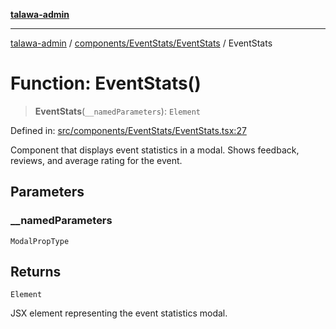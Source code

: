 [**talawa-admin**](../../../../README.md)

***

[talawa-admin](../../../../modules.md) / [components/EventStats/EventStats](../README.md) / EventStats

# Function: EventStats()

> **EventStats**(`__namedParameters`): `Element`

Defined in: [src/components/EventStats/EventStats.tsx:27](https://github.com/bint-Eve/talawa-admin/blob/e05e1a03180dbbfc7ba850102958ea6b6cd4b01e/src/components/EventStats/EventStats.tsx#L27)

Component that displays event statistics in a modal.
Shows feedback, reviews, and average rating for the event.

## Parameters

### \_\_namedParameters

`ModalPropType`

## Returns

`Element`

JSX element representing the event statistics modal.
